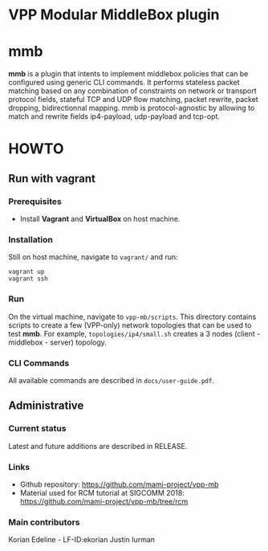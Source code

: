 
VPP Modular MiddleBox plugin
=====================

# mmb

**mmb** is a plugin that intents to implement middlebox policies that can be configured using generic CLI commands. It performs stateless packet matching based on any combination of constraints on network or transport protocol fields, stateful TCP and UDP flow matching, packet rewrite, packet dropping, bidirectionnal mapping. mmb is protocol-agnostic by allowing to match and rewrite fields ip4-payload, udp-payload and tcp-opt.

# HOWTO

## Run with vagrant

### Prerequisites

- Install **Vagrant** and **VirtualBox** on host machine.

### Installation

Still on host machine, navigate to `vagrant/`  and run:

    vagrant up
    vagrant ssh
    
### Run

On the virtual machine, navigate to `vpp-mb/scripts`. This directory contains scripts to create a few (VPP-only) network topologies that can be used to test **mmb**. For example, `topologies/ip4/small.sh` creates a 3 nodes (client - middlebox - server) topology.

### CLI Commands
All available commands are described in `docs/user-guide.pdf`.

## Administrative

### Current status

Latest and future additions are described in RELEASE.

### Links

- Github repository: https://github.com/mami-project/vpp-mb
- Material used for RCM tutorial at SIGCOMM 2018: https://github.com/mami-project/vpp-mb/tree/rcm

### Main contributors

Korian Edeline - LF-ID:ekorian
Justin Iurman
